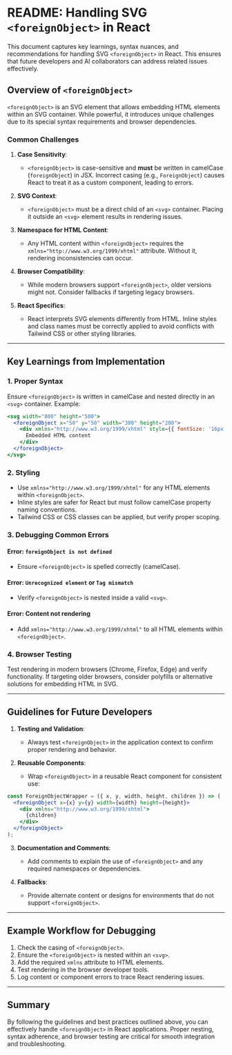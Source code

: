 # README: Handling SVG `<foreignObject>` in React

This document captures key learnings, syntax nuances, and recommendations for handling SVG `<foreignObject>` in React. This ensures that future developers and AI collaborators can address related issues effectively.

## Overview of `<foreignObject>`
`<foreignObject>` is an SVG element that allows embedding HTML elements within an SVG container. While powerful, it introduces unique challenges due to its special syntax requirements and browser dependencies.

### Common Challenges
1. **Case Sensitivity**: 
   - `<foreignObject>` is case-sensitive and **must** be written in camelCase (`foreignObject`) in JSX. Incorrect casing (e.g., `ForeignObject`) causes React to treat it as a custom component, leading to errors.

2. **SVG Context**: 
   - `<foreignObject>` must be a direct child of an `<svg>` container. Placing it outside an `<svg>` element results in rendering issues.

3. **Namespace for HTML Content**: 
   - Any HTML content within `<foreignObject>` requires the `xmlns="http://www.w3.org/1999/xhtml"` attribute. Without it, rendering inconsistencies can occur.

4. **Browser Compatibility**: 
   - While modern browsers support `<foreignObject>`, older versions might not. Consider fallbacks if targeting legacy browsers.

5. **React Specifics**: 
   - React interprets SVG elements differently from HTML. Inline styles and class names must be correctly applied to avoid conflicts with Tailwind CSS or other styling libraries.

---

## Key Learnings from Implementation

### 1. Proper Syntax
Ensure `<foreignObject>` is written in camelCase and nested directly in an `<svg>` container. Example:
```jsx
<svg width="800" height="500">
  <foreignObject x="50" y="50" width="300" height="200">
    <div xmlns="http://www.w3.org/1999/xhtml" style={{ fontSize: '16px', color: 'black' }}>
      Embedded HTML content
    </div>
  </foreignObject>
</svg>
```

### 2. Styling
- Use `xmlns="http://www.w3.org/1999/xhtml"` for any HTML elements within `<foreignObject>`.
- Inline styles are safer for React but must follow camelCase property naming conventions.
- Tailwind CSS or CSS classes can be applied, but verify proper scoping.

### 3. Debugging Common Errors
#### Error: `foreignObject is not defined`
- Ensure `<foreignObject>` is spelled correctly (camelCase).

#### Error: `Unrecognized element` or `Tag mismatch`
- Verify `<foreignObject>` is nested inside a valid `<svg>`.

#### Error: Content not rendering
- Add `xmlns="http://www.w3.org/1999/xhtml"` to all HTML elements within `<foreignObject>`.

### 4. Browser Testing
Test rendering in modern browsers (Chrome, Firefox, Edge) and verify functionality. If targeting older browsers, consider polyfills or alternative solutions for embedding HTML in SVG.

---

## Guidelines for Future Developers

1. **Testing and Validation**:
   - Always test `<foreignObject>` in the application context to confirm proper rendering and behavior.

2. **Reusable Components**:
   - Wrap `<foreignObject>` in a reusable React component for consistent use:
```jsx
const ForeignObjectWrapper = ({ x, y, width, height, children }) => (
  <foreignObject x={x} y={y} width={width} height={height}>
    <div xmlns="http://www.w3.org/1999/xhtml">
      {children}
    </div>
  </foreignObject>
);
```

3. **Documentation and Comments**:
   - Add comments to explain the use of `<foreignObject>` and any required namespaces or dependencies.

4. **Fallbacks**:
   - Provide alternate content or designs for environments that do not support `<foreignObject>`.

---

## Example Workflow for Debugging
1. Check the casing of `<foreignObject>`.
2. Ensure the `<foreignObject>` is nested within an `<svg>`.
3. Add the required `xmlns` attribute to HTML elements.
4. Test rendering in the browser developer tools.
5. Log content or component errors to trace React rendering issues.

---

## Summary
By following the guidelines and best practices outlined above, you can effectively handle `<foreignObject>` in React applications. Proper nesting, syntax adherence, and browser testing are critical for smooth integration and troubleshooting.

